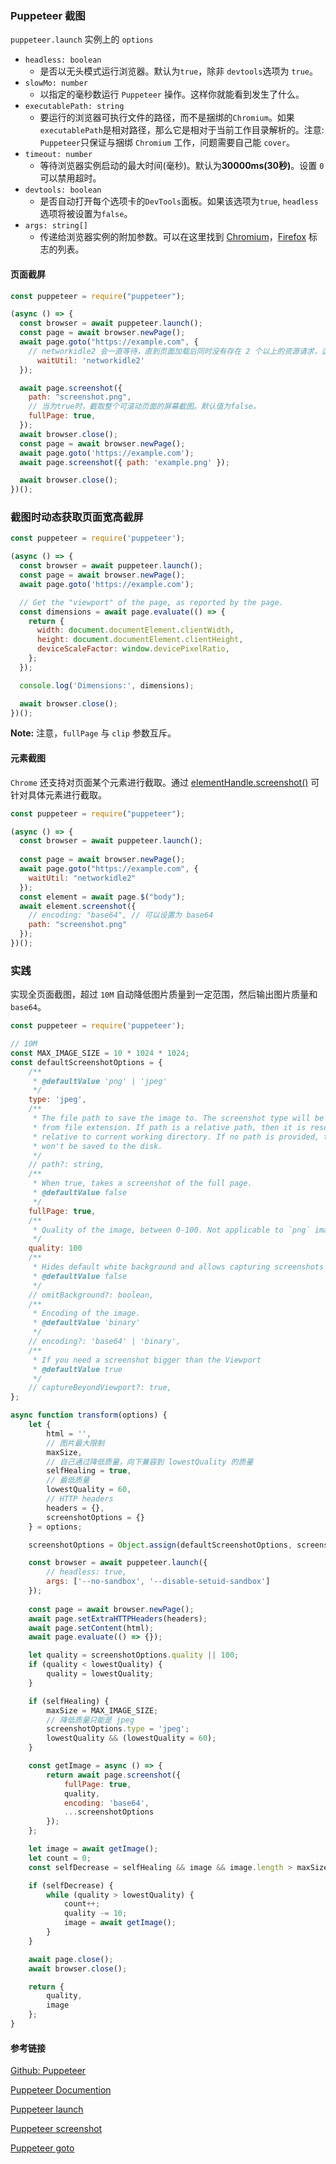 ### Puppeteer 截图

`puppeteer.launch` 实例上的 `options`

- `headless: boolean`
  - 是否以无头模式运行浏览器。默认为`true`，除非 `devtools`选项为 `true`。
- `slowMo: number`
  - 以指定的毫秒数运行 `Puppeteer` 操作。这样你就能看到发生了什么。
- `executablePath: string`
  - 要运行的浏览器可执行文件的路径，而不是捆绑的`Chromium`。如果`executablePath`是相对路径，那么它是相对于当前工作目录解析的。注意: `Puppeteer`只保证与捆绑 `Chromium` 工作，问题需要自己能 `cover`。
- `timeout: number`
  - 等待浏览器实例启动的最大时间(毫秒)。默认为**30000ms(30秒)**。设置 `0` 可以禁用超时。
- `devtools: boolean`
  - 是否自动打开每个选项卡的`DevTools`面板。如果该选项为`true`, `headless`选项将被设置为`false`。
- `args: string[]`
  - 传递给浏览器实例的附加参数。可以在这里找到 [Chromium](https://peter.sh/experiments/chromium-command-line-switches/)，[Firefox](https://developer.mozilla.org/en-US/docs/Mozilla/Command_Line_Options) 标志的列表。

#### 页面截屏

```js
const puppeteer = require("puppeteer");

(async () => {
  const browser = await puppeteer.launch();
  const page = await browser.newPage();
  await page.goto("https://example.com", {
    // networkidle2 会一直等待，直到页面加载后同时没有存在 2 个以上的资源请求，这个种状态持续至少 500 ms。
      waitUtil: 'networkidle2'
  });

  await page.screenshot({
    path: "screenshot.png",
    // 当为true时，截取整个可滚动页面的屏幕截图。默认值为false。
    fullPage: true,
  });
  await browser.close();
  const page = await browser.newPage();
  await page.goto('https://example.com');
  await page.screenshot({ path: 'example.png' });

  await browser.close();
})();
```

### 截图时动态获取页面宽高截屏

```js
const puppeteer = require('puppeteer');

(async () => {
  const browser = await puppeteer.launch();
  const page = await browser.newPage();
  await page.goto('https://example.com');

  // Get the "viewport" of the page, as reported by the page.
  const dimensions = await page.evaluate(() => {
    return {
      width: document.documentElement.clientWidth,
      height: document.documentElement.clientHeight,
      deviceScaleFactor: window.devicePixelRatio,
    };
  });

  console.log('Dimensions:', dimensions);

  await browser.close();
})();
```

**Note:** 注意，`fullPage` 与 `clip` 参数互斥。

#### 元素截图

`Chrome` 还支持对页面某个元素进行截取。通过 [elementHandle.screenshot()](https://pptr.dev/#?product=Puppeteer&version=v9.1.1&show=api-elementhandlescreenshotoptions) 可针对具体元素进行截取。

```js
const puppeteer = require("puppeteer");

(async () => {
  const browser = await puppeteer.launch();
  
  const page = await browser.newPage();
  await page.goto("https://example.com", {
    waitUtil: "networkidle2"
  });
  const element = await page.$("body");
  await element.screenshot({
    // encoding: "base64", // 可以设置为 base64
    path: "screenshot.png"
  });
})();
```

### 实践

实现全页面截图，超过 `10M` 自动降低图片质量到一定范围，然后输出图片质量和 `base64`。

```js
const puppeteer = require('puppeteer');

// 10M
const MAX_IMAGE_SIZE = 10 * 1024 * 1024;
const defaultScreenshotOptions = {
    /**
     * @defaultValue 'png' | 'jpeg'
     */
    type: 'jpeg',
    /**
     * The file path to save the image to. The screenshot type will be inferred
     * from file extension. If path is a relative path, then it is resolved
     * relative to current working directory. If no path is provided, the image
     * won't be saved to the disk.
     */
    // path?: string,
    /**
     * When true, takes a screenshot of the full page.
     * @defaultValue false
     */
    fullPage: true,
    /**
     * Quality of the image, between 0-100. Not applicable to `png` images.
     */
    quality: 100
    /**
     * Hides default white background and allows capturing screenshots with transparency.
     * @defaultValue false
     */
    // omitBackground?: boolean,
    /**
     * Encoding of the image.
     * @defaultValue 'binary'
     */
    // encoding?: 'base64' | 'binary',
    /**
     * If you need a screenshot bigger than the Viewport
     * @defaultValue true
     */
    // captureBeyondViewport?: true,
};

async function transform(options) {
    let {
        html = '',
        // 图片最大限制
        maxSize,
        // 自己通过降低质量，向下兼容到 lowestQuality 的质量
        selfHealing = true,
        // 最低质量
        lowestQuality = 60,
        // HTTP headers
        headers = {},
        screenshotOptions = {}
    } = options;

    screenshotOptions = Object.assign(defaultScreenshotOptions, screenshotOptions);

    const browser = await puppeteer.launch({
        // headless: true,
        args: ['--no-sandbox', '--disable-setuid-sandbox']
    });
  
    const page = await browser.newPage();
    await page.setExtraHTTPHeaders(headers);
    await page.setContent(html);
    await page.evaluate(() => {});

    let quality = screenshotOptions.quality || 100;
    if (quality < lowestQuality) {
        quality = lowestQuality;
    }

    if (selfHealing) {
        maxSize = MAX_IMAGE_SIZE;
        // 降低质量只能是 jpeg
        screenshotOptions.type = 'jpeg';
        lowestQuality && (lowestQuality = 60);
    }

    const getImage = async () => {
        return await page.screenshot({
            fullPage: true,
            quality,
            encoding: 'base64',
            ...screenshotOptions
        });
    };

    let image = await getImage();
    let count = 0;
    const selfDecrease = selfHealing && image && image.length > maxSize;

    if (selfDecrease) {
        while (quality > lowestQuality) {
            count++;
            quality -= 10;
            image = await getImage();
        }
    }

    await page.close();
    await browser.close();

    return {
        quality,
        image
    };
}

```

#### 参考链接

[Github: Puppeteer](https://github.com/puppeteer/puppeteer/)

[Puppeteer Documention](https://pptr.dev/)

[Puppeteer launch](https://pptr.dev/#?product=Puppeteer&version=v9.1.1&show=api-puppeteerlaunchoptions)

[Puppeteer screenshot](https://pptr.dev/#?product=Puppeteer&version=v9.1.1&show=api-pagescreenshotoptions)

[Puppeteer goto](https://pptr.dev/#?product=Puppeteer&version=v9.1.1&show=api-pagegotourl-options)

